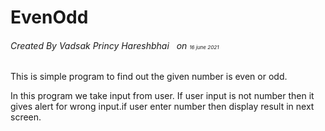 # EvenOdd    
###### Created By Vadsak Princy Hareshbhai                                                                          &nbsp; on  <small><small><small>16 june 2021</small></small></small>

This is simple program to find out the given number is even or odd.

In this program we take input from user. If user input is not number then it gives alert for wrong input.if user enter number then display result in next screen.

